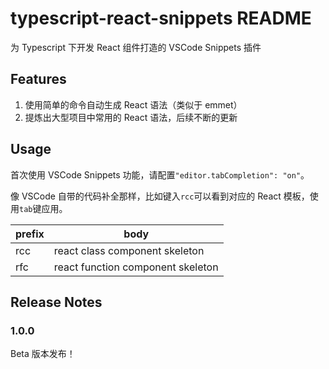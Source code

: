 # typescript-react-snippets README

为 Typescript 下开发 React 组件打造的 VSCode Snippets 插件

## Features

1. 使用简单的命令自动生成 React 语法（类似于 emmet）
2. 提炼出大型项目中常用的 React 语法，后续不断的更新

## Usage

首次使用 VSCode Snippets 功能，请配置`"editor.tabCompletion": "on"`。

像 VSCode 自带的代码补全那样，比如键入`rcc`可以看到对应的 React 模板，使用`tab`键应用。

| prefix | body                              |
| ------ | --------------------------------- |
| rcc    | react class component skeleton    |
| rfc    | react function component skeleton |

## Release Notes

### 1.0.0

Beta 版本发布！
